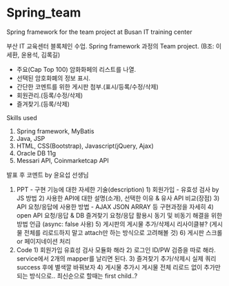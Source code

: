 # Spring_team
Spring framework for the team project at Busan IT training center

부산 IT 교육센터 블록체인 수업. Spring framework 과정의 Team project.
(B조: 이세환, 윤용석, 김록길)

  - 주요(Cap Top 100) 암화화페의 리스트를 나열.
  - 선택된 암호화폐의 정보 표시.
  - 간단한 코멘트를 위한 게시판 첨부.(표시/등록/수정/삭제)
  - 회원관리.(등록/수정/삭제)
  - 즐겨찾기.(등록/삭제)

Skills used
1. Spring framework, MyBatis
2. Java, JSP
3. HTML, CSS(Bootstrap), Javascript(jQuery, Ajax)
4. Oracle DB 11g
5. Messari API, Coinmarketcap API

발표 후 코멘트 by 윤요섭 선생님
1. PPT - 구현 기능에 대한 자세한 기술(description)
        1) 회원가입 - 유효성 검사 by JS 방법
        2) 사용한 API에 대한 설명(소개), 선택한 이유 & 유사 API 비교(장점)
        3) API 요청/응답에 사용한 방법 - AJAX JSON ARRAY 등 구현과정을 자세히
        4) open API 요청/응답 & DB 즐겨찾기 요청/응답 활용시 동기 및 비동기 해결을 위한 방법 언급 (async: false 사용)
        5) 게시판의 게시물 추가/삭제시 리사이클뷰? (게시물 전체를 리로드하지 말고 attach만 하는 방식으로 고려해볼 것)
        6) 게시판 스크롤 or 페이지네이션 처리
2. Code
        1) 회원가입 유효성 검사 모듈화 해라
        2) 로그인 ID/PW 검증을 따로 해라. service에서 2개의 mapper를 날리면 된다.
        3) 즐겨찾기 추가/삭제시 실제 쿼리 success 후에 별색깔 바꿔보자
        4) 게시물 추가시 게시물 전체 리로드 없이 추가만 되는 방식으로.. 최신순으로 할때는 first child..?
